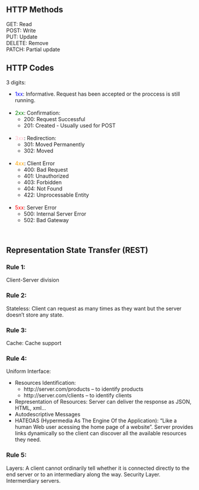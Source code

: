 <h2 id="methods"><strong>HTTP Methods</strong></h2>
<p>GET: Read <br> POST: Write <br> PUT: Update <br> DELETE: Remove <br> PATCH: Partial update</p>
<h2 id="http-codes"><strong>HTTP Codes</strong></h2>
3 digits: <br>
<ul>
<li>
<span style="color: blue">1xx</span>: Informative. Request has been accepted or the proccess is still running.
</li>
<br>
<li>
<span style="color: green">2xx</span>: Confirmation:
<ul>
<li>
200: Request Successful
</li>
<li>
201: Created - Usually used for POST
</li>
</ul>
</li>
<br>
<li>
<span style="color:pink">3xx</span>: Redirection:
<ul>
<li>
301: Moved Permanently
</li>
<li>
302: Moved
</li>
</ul>
</li>
<br>
<li>
<span style="color:orange">4xx</span>: Client Error
<ul>
<li>
400: Bad Request
</li>
<li>
401: Unauthorized
</li>
<li>
403: Forbidden
</li>
<li>
404: Not Found
</li>
<li>
422: Unprocessable Entity
</li>
</ul>
</li>
<br>
<li>
<span style="color:red">5xx</span>: Server Error
<ul>
<li>
500: Internal Server Error
</li>
<li>
502: Bad Gateway
</li>
</ul>
</li>
</ul><br>
<h2 id="representation-state-transfer-rest"><strong>Representation State Transfer (REST)</strong></h2>
<h3 id="rule-1"><strong>Rule 1:</strong></h3>
<p>Client-Server division</p>
<h3 id="rule-2"><strong>Rule 2:</strong></h3>
<p>Stateless: Client can request as many times as they want but the server doesn’t store any state.</p>
<h3 id="rule-3"><strong>Rule 3:</strong></h3>
<p>Cache: Cache support</p>
<h3 id="rule-4"><strong>Rule 4:</strong></h3>
Uniform Interface:
<ul>
<li>
Resources Identification:
<ul>
<li>
http://server.com/products – to identify products
</li>
<li>
http://server.com/clients – to identify clients
</li>
</ul>
<li>
Representation of Resources: Server can deliver the response as JSON, HTML, xml…
</li>
<li>
Autodescriptive Messages
</li>
<li>
HATEOAS (Hypermedia As The Engine Of the Application): “Like a human Web user acessing the home page of a website”. Server provides links dynamically so the client can discover all the available resources they need.
</li>
</ul>
<h3 id="rule-5"><strong>Rule 5:</strong></h3>
<p>Layers: A client cannot ordinarily tell whether it is connected directly to the end server or to an intermediary along the way. Security Layer. Intermerdiary servers.</p>
